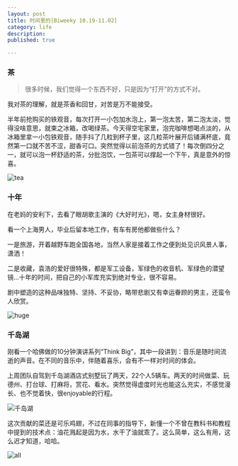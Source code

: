 ```yaml
---
layout: post
title: 时间里的[Biweeky 10.19-11.02]
category: life
description: 
published: true

---
```


### 茶

> 很多时候，我们觉得一个东西不好，只是因为“打开”的方式不对。

我对茶的理解，就是茶香和回甘，对苦是万不能接受。

半年前抢购买的铁观音，每次打开一小包加水泡上，第一泡太苦，第二泡太淡，觉得没啥意思，就束之冰箱，改喝绿茶。今天得空宅家里，泡完咖啡想喝点淡的，从冰箱里拿一小包铁观音，随手抖了几粒到杯子里，这几粒茶叶展开后铺满杯底，竟然第一口就不苦不涩，甜香可口。突然觉得以前泡茶的方式错了！每次倒四分之一，就可以泡一杯舒适的茶，分批泡饮，一包茶可以撑起一个下午，真是意外的惊喜。

![tea](http://7lrwig.com1.z0.glb.clouddn.com/tea.jpg)

### 十年

在老妈的安利下，去看了眼胡歌主演的《大好时光》，嗯，女主身材很好。

看一个上海男人，毕业后留本地工作，有车有房他都做些什么？

一是旅游，开着越野车跑全国各地，当然人家是接着工作之便到处见识风景人事，潇洒！

二是收藏，袁浩的爱好很特殊，都是军工设备，军绿色的收音机、军绿色的潜望镜...十年的时间，把自己的小军库充实到绝对专业，很不容易。

剧中塑造的这种品味独特、坚持、不妥协，略带悲剧又有幸运眷顾的男主，还蛮令人欣赏。

![huge](http://7lrwig.com1.z0.glb.clouddn.com/huge.jpg)


### 千岛湖

刚看一个哈佛做的10分钟演讲系列“Think Big”，其中一段讲到：音乐是随时间流逝的声音。在不同的音乐中，伴随着喜乐，会有不一样对时间的体会。

上周团队自驾到千岛湖酒店式别墅玩了两天，22个人5辆车。两天的时间做菜、玩德州、打台球、打麻将，赏花、看水。突然觉得虚度时光也能这么充实，不感觉漫长、也不觉着快，很enjoyable的行程。

![千岛湖](http://7lrwig.com1.z0.glb.clouddn.com/qiandaohu-2.jpg)

这次贡献的菜还是可乐鸡翅，不过在同事的指导下，新懂一个不曾在教科书和教程中提到的技术点：油花溅起是因为水，水干了油就乖了。这么简单，这么有用，这么迟才知道，哈哈。

![all](http://7lrwig.com1.z0.glb.clouddn.com/all.jpg)